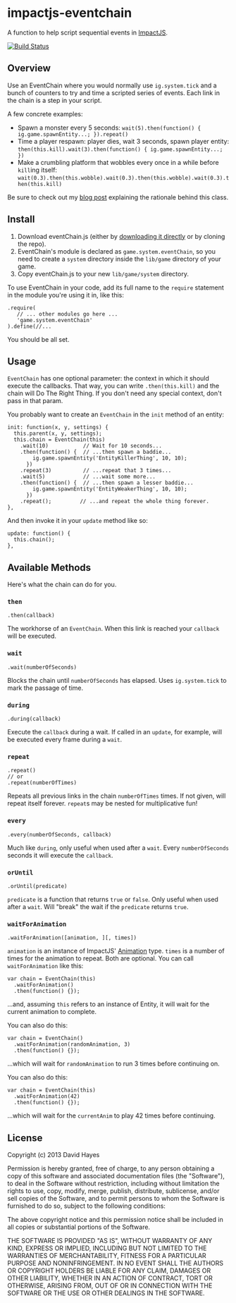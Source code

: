 # impactjs-eventchain

A function to help script sequential events in [ImpactJS][].

[![Build Status](https://travis-ci.org/drhayes/impactjs-eventchain.png?branch=master)](https://travis-ci.org/drhayes/impactjs-eventchain)

## Overview

Use an EventChain where you would normally use `ig.system.tick` and a bunch of counters to try and time a scripted series of events. Each link in the chain is a step in your script.

A few concrete examples:

  * Spawn a monster every 5 seconds: `wait(5).then(function() { ig.game.spawnEntity...; }).repeat()`
  * Time a player respawn: player dies, wait 3 seconds, spawn player entity: `then(this.kill).wait(3).then(function() { ig.game.spawnEntity...; })`
  * Make a crumbling platform that wobbles every once in a while before `kill`ing itself: `wait(0.3).then(this.wobble).wait(0.3).then(this.wobble).wait(0.3).then(this.kill)`

Be sure to check out my [blog post][blogpost] explaining the rationale behind this class.

## Install

  1. Download eventChain.js (either by [downloading it directly][download] or by cloning the repo).
  2. EventChain's module is declared as `game.system.eventChain`, so you need to create a `system` directory inside the `lib/game` directory of your game.
  3. Copy eventChain.js to your new `lib/game/system` directory.

To use EventChain in your code, add its full name to the `require` statement in the module you're using it in, like this:

    .require(
       // ... other modules go here ...
       'game.system.eventChain'
    ).define(//...
    
You should be all set.

## Usage

`EventChain` has one optional parameter: the context in which it should execute the callbacks. That way, you can write `.then(this.kill)` and the chain will Do The Right Thing. If you don't need any special context, don't pass in that param.

You probably want to create an `EventChain` in the `init` method of an entity:

    init: function(x, y, settings) {
      this.parent(x, y, settings);
      this.chain = EventChain(this)
        .wait(10)           // Wait for 10 seconds...
        .then(function() {  // ...then spawn a baddie...
            ig.game.spawnEntity('EntityKillerThing', 10, 10);
          })
        .repeat(3)          // ...repeat that 3 times...
        .wait(5)            // ...wait some more...
        .then(function() {  // ...then spawn a lesser baddie...
            ig.game.spawnEntity('EntityWeakerThing', 10, 10);
          })
        .repeat();         // ...and repeat the whole thing forever.
    },

And then invoke it in your `update` method like so:

    update: function() {
      this.chain();
    },

## Available Methods

Here's what the chain can do for you.

### `then`

    .then(callback)

The workhorse of an `EventChain`. When this link is reached your `callback` will be executed.

### `wait`

    .wait(numberOfSeconds)

Blocks the chain until `numberOfSeconds` has elapsed. Uses `ig.system.tick` to mark the passage of time.

### `during`

    .during(callback)

Execute the `callback` during a wait. If called in an `update`, for example, will be executed every frame during a `wait`.

### `repeat`

    .repeat()
    // or
    .repeat(numberOfTimes)

Repeats all previous links in the chain `numberOfTimes` times. If not given, will repeat itself forever. `repeat`s may be nested for multiplicative fun!

### `every`

    .every(numberOfSeconds, callback)

Much like `during`, only useful when used after a `wait`. Every `numberOfSeconds` seconds it will execute the `callback`.

### `orUntil`

    .orUntil(predicate)

`predicate` is a function that returns `true` or `false`. Only useful when used after a `wait`. Will "break" the wait if the `predicate` returns `true`.

### `waitForAnimation`

    .waitForAnimation([animation, ][, times])

`animation` is an instance of ImpactJS' [Animation][] type. `times` is a number of times for the animation to
repeat. Both are optional. You can call `waitForAnimation` like this:

    var chain = EventChain(this)
      .waitForAnimation()
      .then(function() {});

...and, assuming `this` refers to an instance of Entity, it will wait for the current animation to complete.

You can also do this:

    var chain = EventChain()
      .waitForAnimation(randomAnimation, 3)
      .then(function() {});

...which will wait for `randomAnimation` to run 3 times before continuing on.

You can also do this:

    var chain = EventChain(this)
      .waitForAnimation(42)
      .then(function() {});

...which will wait for the `currentAnim` to play 42 times before continuing.

## License

Copyright (c) 2013 David Hayes

Permission is hereby granted, free of charge, to any person obtaining a copy of this software and associated documentation files (the "Software"), to deal in the Software without restriction, including without limitation the rights to use, copy, modify, merge, publish, distribute, sublicense, and/or sell copies of the Software, and to permit persons to whom the Software is furnished to do so, subject to the following conditions:

The above copyright notice and this permission notice shall be included in all copies or substantial portions of the Software.

THE SOFTWARE IS PROVIDED "AS IS", WITHOUT WARRANTY OF ANY KIND, EXPRESS OR IMPLIED, INCLUDING BUT NOT LIMITED TO THE WARRANTIES OF MERCHANTABILITY, FITNESS FOR A PARTICULAR PURPOSE AND NONINFRINGEMENT. IN NO EVENT SHALL THE AUTHORS OR COPYRIGHT HOLDERS BE LIABLE FOR ANY CLAIM, DAMAGES OR OTHER LIABILITY, WHETHER IN AN ACTION OF CONTRACT, TORT OR OTHERWISE, ARISING FROM, OUT OF OR IN CONNECTION WITH THE SOFTWARE OR THE USE OR OTHER DEALINGS IN THE SOFTWARE.

  [impactjs]: http://impactjs.com
  [blogpost]: http://blog.davidrhayes.com/post/40585105928/event-chains
  [download]: https://raw.github.com/drhayes/impactjs-eventchain/master/eventChain.js
  [animation]: http://impactjs.com/documentation/class-reference/animation